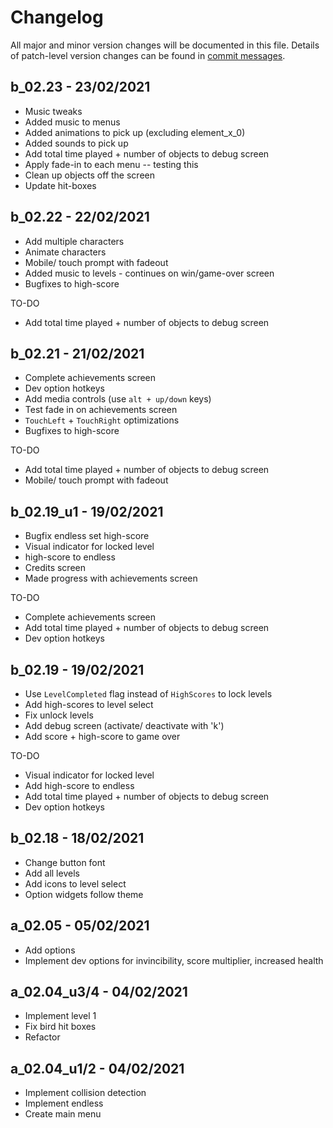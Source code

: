 # Changelog
All major and minor version changes will be documented in this file. Details of
patch-level version changes can be found in [commit messages](../../commits/master).

## b_02.23 - 23/02/2021
- Music tweaks
- Added music to menus
- Added animations to pick up (excluding element_x_0)
- Added sounds to pick up
- Add total time played + number of objects to debug screen
- Apply fade-in to each menu -- testing this
- Clean up objects off the screen
- Update hit-boxes

## b_02.22 - 22/02/2021
- Add multiple characters
- Animate characters
- Mobile/ touch prompt with fadeout
- Added music to levels - continues on win/game-over screen
- Bugfixes to high-score

TO-DO
- Add total time played + number of objects to debug screen

## b_02.21 - 21/02/2021
- Complete achievements screen
- Dev option hotkeys
- Add media controls (use `alt + up/down` keys)
- Test fade in on achievements screen
- `TouchLeft` + `TouchRight` optimizations
- Bugfixes to high-score

TO-DO
- Add total time played + number of objects to debug screen
- Mobile/ touch prompt with fadeout

## b_02.19_u1 - 19/02/2021
- Bugfix endless set high-score
- Visual indicator for locked level
- high-score to endless
- Credits screen
- Made progress with achievements screen

TO-DO
- Complete achievements screen
- Add total time played + number of objects to debug screen
- Dev option hotkeys

## b_02.19 - 19/02/2021
- Use `LevelCompleted` flag instead of `HighScores` to lock levels
- Add high-scores to level select
- Fix unlock levels
- Add debug screen (activate/ deactivate with 'k')
- Add score + high-score to game over

TO-DO
- Visual indicator for locked level
- Add high-score to endless
- Add total time played + number of objects to debug screen
- Dev option hotkeys

## b_02.18 - 18/02/2021
- Change button font
- Add all levels
- Add icons to level select
- Option widgets follow theme

## a_02.05 - 05/02/2021
- Add options
- Implement dev options for invincibility, score multiplier, increased health

## a_02.04_u3/4 - 04/02/2021
- Implement level 1
- Fix bird hit boxes
- Refactor

## a_02.04_u1/2 - 04/02/2021
- Implement collision detection
- Implement endless
- Create main menu
